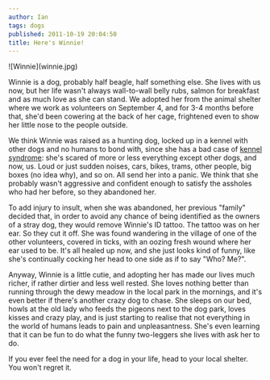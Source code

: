 ```yaml
---
author: Ian
tags: dogs
published: 2011-10-19 20:04:50
title: Here's Winnie!
---
```

<div class="img-right">![Winnie](winnie.jpg)</div>

Winnie is a dog, probably half beagle, half something else.  She lives
with us now, but her life wasn't always wall-to-wall belly rubs,
salmon for breakfast and as much love as she can stand.  We adopted
her from the animal shelter where we work as volunteers on September
4, and for 3-4 months before that, she'd been cowering at the back of
her cage, frightened even to show her little nose to the people
outside.

We think Winnie was raised as a hunting dog, locked up in a kennel
with other dogs and no humans to bond with, since she has a bad case
of [kennel syndrome][ks]: she's scared of more or less everything
except other dogs, and now, us.  Loud or just sudden noises, cars,
bikes, trams, other people, big boxes (no idea why), and so on.  All
send her into a panic.  We think that she probably wasn't aggressive
and confident enough to satisfy the assholes who had her before, so
they abandoned her.

<!--MORE-->

To add injury to insult, when she was abandoned, her previous "family"
decided that, in order to avoid any chance of being identified as the
owners of a stray dog, they would remove Winnie's ID tattoo.  The
tattoo was on her ear.  So they cut it off.  She was found wandering
in the village of one of the other volunteers, covered in ticks, with
an oozing fresh wound where her ear used to be.  It's all healed up
now, and she just looks kind of funny, like she's continually cocking
her head to one side as if to say "Who?  Me?".

Anyway, Winnie is a little cutie, and adopting her has made our lives
much richer, if rather dirtier and less well rested.  She loves
nothing better than running through the dewy meadow in the local park
in the mornings, and it's even better if there's another crazy dog to
chase.  She sleeps on our bed, howls at the old lady who feeds the
pigeons next to the dog park, loves kisses and crazy play, and is just
starting to realise that not everything in the world of humans leads
to pain and unpleasantness.  She's even learning that it can be fun to
do what the funny two-leggers she lives with ask her to do.

If you ever feel the need for a dog in your life, head to your local
shelter.  You won't regret it.

[ks]: http://labradornet.com/kennelsyndrome.html
